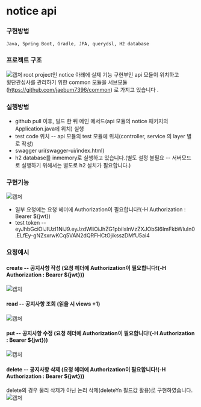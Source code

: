 # notice api

### 구현방법
```
Java, Spring Boot, Gradle, JPA, querydsl, H2 database
```

### 프로젝트 구조
![캡처](https://github.com/jaebum7396/notice/assets/38182229/0bee95a5-af5b-4191-b498-f02a7b95cd4a)
root project인 notice 아래에 실제 기능 구현부인 api 모듈이 위치하고  
횡단관심사를 관리하기 위한 common 모듈을 서브모듈 (https://github.com/jaebum7396/common) 로 가지고 있습니다 .

### 실행방법
* github pull 이후, 빌드 한 뒤 메인 메서드(api 모듈의 notice 패키지의 Application.java에 위치) 실행
* test code 위치 -- api 모듈의 test 모듈에 위치(controller, service 의 layer 별로 작성)
* swagger uri(swagger-ui/index.html)
* h2 database를 inmemory로 실행하고 있습니다.(별도 설정 불필요 -- 서버모드로 실행하기 위해서는 별도로 h2 설치가 필요합니다.)

### 구현기능
![캡처](https://github.com/jaebum7396/notice/assets/38182229/5980a332-4184-4c37-a98e-864ea03a787a)
* 일부 요청에는 요청 헤더에 Authorization이 필요합니다!(-H Authorization : Bearer ${jwt})
* test token -- eyJhbGciOiJIUzI1NiJ9.eyJzdWIiOiJhZG1pbiIsInVzZXJObSI6ImFkbWluIn0.ELfEy-gNZsxrwKCq5VAN2dQRFHCtOjiksszDMfU5ai4
  
### 요청예시

#### create -- 공지사항 작성 (요청 헤더에 Authorization이 필요합니다!(-H Authorization : Bearer ${jwt}))
![캡처](https://github.com/jaebum7396/notice/assets/38182229/bd745f56-1b5c-4c2c-8d5b-125b5e58b52a)  

#### read -- 공지사항 조회 (읽을 시 views +1)
![캡처](https://github.com/jaebum7396/notice/assets/38182229/fab65ada-8d7a-4188-8c9a-3ac386442690)  

#### put -- 공지사항 수정 (요청 헤더에 Authorization이 필요합니다!(-H Authorization : Bearer ${jwt}))
![캡처](https://github.com/jaebum7396/notice/assets/38182229/dd4ac7d0-d5c2-4550-8ebd-bf3b35417ea9)  

#### delete -- 공지사항 삭제 (요청 헤더에 Authorization이 필요합니다!(-H Authorization : Bearer ${jwt}))
delete의 경우 물리 삭제가 아닌 논리 삭제(deleteYn 필드값 활용)로 구현하였습니다.
![캡처](https://github.com/jaebum7396/notice/assets/38182229/145216c3-8f37-4762-a532-755a10074296)  



